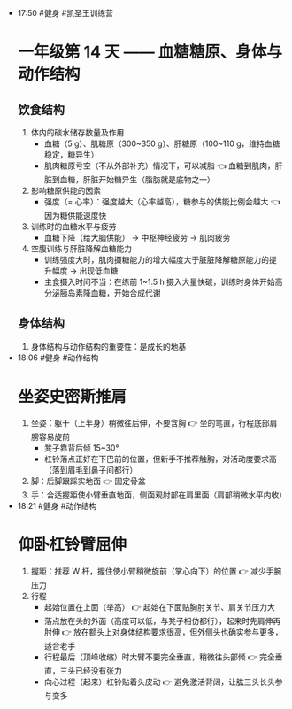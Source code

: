 
- 17:50 
	#健身 #凯圣王训练营 
	# 一年级第 14 天 —— 血糖糖原、身体与动作结构
	## 饮食结构
	1. 体内的碳水储存数量及作用
		-  血糖（5 g）、肌糖原（300~350 g）、肝糖原（100~110 g，维持血糖稳定，糖异生）
		- 肌肉糖原亏空（不从外部补充）情况下，可以减脂 👈 血糖到肌肉，肝脏到血糖，肝脏开始糖异生（脂肪就是底物之一）
	2. 影响糖原供能的因素
		- 强度（= 心率）：强度越大（心率越高），糖参与的供能比例会越大 👈 因为糖供能速度快
	3. 训练时的血糖水平与疲劳
		- 血糖下降（给大脑供能） → 中枢神经疲劳 → 肌肉疲劳
	4. 空腹训练与肝脏降解血糖能力
		- 训练强度大时，肌肉摄糖能力的增大幅度大于脏脏降解糖原能力的提升幅度 → 出现低血糖
		- 主食摄入时间不当：在练前 1~1.5 h 摄入大量快碳，训练时身体开始高分泌胰岛素降血糖，开始合成代谢
	## 身体结构
	1. 身体结构与动作结构的重要性：是成长的地基 
- 18:06 
	#健身 #动作结构 
	# 坐姿史密斯推肩
	1.  坐姿：躯干（上半身）稍微往后伸，不要含胸 👉 坐的笔直，行程底部肩膀容易旋前
		- 凳子靠背后倾 15~30° 
		- 杠铃落点正好在下巴前的位置，但新手不推荐触胸，对活动度要求高（落到眉毛到鼻子间都行）
	2. 脚：后脚跟踩实地面 👉 固定骨盆
	3. 手：合适握距使小臂垂直地面，侧面观肘部在肩里面（肩部稍微水平内收） 
- 18:21 
	#健身 #动作结构 
	# 仰卧杠铃臂屈伸
	1. 握距：推荐 W 杆，握住使小臂稍微旋前（掌心向下）的位置 👉 减少手腕压力
	2. 行程
		- 起始位置在上面（举高） 👉 起始在下面贴胸肘关节、肩关节压力大
		- 落点放在头的外面（高度可以低，与凳子相仿都行），起来时先肩伸再肘伸 👉 放在额头上对身体结构要求很高，但外侧头也确实参与更多，适合老手
		- 行程最后（顶峰收缩）时大臂不要完全垂直，稍微往头部倾 👉 完全垂直，三头已经没有张力
		- 向心过程（起来）杠铃贴着头皮动 👉 避免激活背阔，让肱三头长头参与变多 